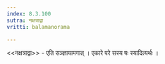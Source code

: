 ```yaml
---
index: 8.3.100
sutra: नक्षत्राद्वा
vritti: balamanorama

---
```

<<नक्षत्राद्वा>> - एति सञ्ज्ञायामगात् । एकारे परे सस्य षः स्यादित्यर्थः ।
